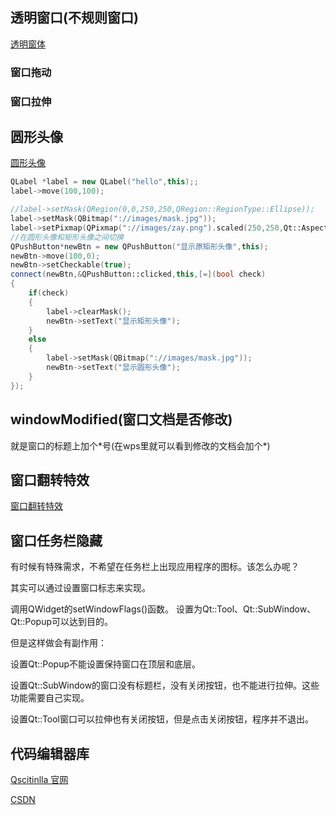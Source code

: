 ## 透明窗口(不规则窗口)

[透明窗体](https://blog.csdn.net/zzwdkxx/article/details/30034403)

### 窗口拖动

### 窗口拉伸

## 圆形头像 

[圆形头像](https://zhuanlan.zhihu.com/p/131260375)

```cpp
QLabel *label = new QLabel("hello",this);;
label->move(100,100);

//label->setMask(QRegion(0,0,250,250,QRegion::RegionType::Ellipse));
label->setMask(QBitmap("://images/mask.jpg"));
label->setPixmap(QPixmap("://images/zay.png").scaled(250,250,Qt::AspectRatioMode::KeepAspectRatio));
//在圆形头像和矩形头像之间切换
QPushButton*newBtn = new QPushButton("显示原矩形头像",this);
newBtn->move(100,0);
newBtn->setCheckable(true);
connect(newBtn,&QPushButton::clicked,this,[=](bool check)
{
    if(check)
    {
        label->clearMask();
        newBtn->setText("显示矩形头像");
    }
    else
    {
        label->setMask(QBitmap("://images/mask.jpg"));
        newBtn->setText("显示圆形头像");
    }
});
```



## windowModified(窗口文档是否修改)

就是窗口的标题上加个*号(在wps里就可以看到修改的文档会加个\*)

## 窗口翻转特效

[窗口翻转特效](https://blog.csdn.net/wanghualin033/article/details/78619222)



## 窗口任务栏隐藏

有时候有特殊需求，不希望在任务栏上出现应用程序的图标。该怎么办呢？

其实可以通过设置窗口标志来实现。

调用QWidget的setWindowFlags()函数。 设置为Qt::Tool、Qt::SubWindow、Qt::Popup可以达到目的。



但是这样做会有副作用：

设置Qt::Popup不能设置保持窗口在顶层和底层。

设置Qt::SubWindow的窗口没有标题栏，没有关闭按钮，也不能进行拉伸。这些功能需要自己实现。

设置Qt::Tool窗口可以拉伸也有关闭按钮，但是点击关闭按钮，程序并不退出。



## 代码编辑器库

[Qscitinlla 官网 ](https://qscintilla.com/#home)           

[CSDN](https://blog.csdn.net/weixin_38326893/article/details/80001548)

